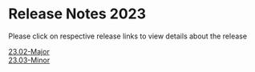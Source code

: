 Release Notes 2023
==================

Please click on respective release links to view details about the release

[23.02-Major](./?path=/docs/release-notes/Releases/2023/23.02.md) </br>
[23.03-Minor](./?path=/docs/release-notes/Releases/2023/23.03.md)

